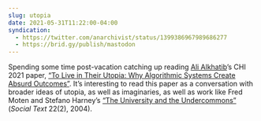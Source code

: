 ```yaml
---
slug: utopia
date: 2021-05-31T11:22:00-04:00
syndication:
  - https://twitter.com/anarchivist/status/1399386967989686277
  - https://brid.gy/publish/mastodon
---
```


Spending some time post-vacation catching up reading [Ali Alkhatib][1]’s CHI 2021 paper, [“To Live in Their Utopia: Why Algorithmic Systems Create Absurd Outcomes”][2]. It’s interesting to read this paper as a conversation with broader ideas of utopia, as well as imaginaries, as well as work like Fred Moten and Stefano Harney’s [“The University and the Undercommons”][3] (_Social Text_ 22(2), 2004).

[1]:	https://ali-alkhatib.com
[2]:	https://ali-alkhatib.com/papers/chi/utopia/utopia.pdf
[3]:	https://doi.org/10.1215/01642472-22-2_79-101
